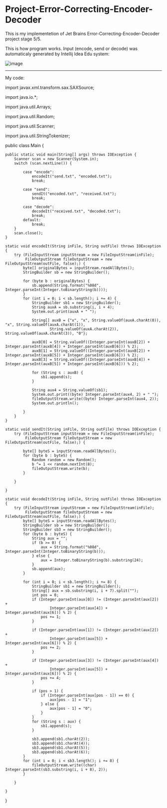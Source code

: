 # Project-Error-Correcting-Encoder-Decoder
This is my implementetion of Jet Brains Error-Correcting-Encoder-Decoder project stage 5/5.

This is how program works. Input (encode, send or decode) was automaticaly generated by Intellij Idea Edu system:

![image](https://user-images.githubusercontent.com/69851038/117063361-18562680-acfb-11eb-9969-3f69c9013c35.png)

----------------------------------------------
My code:

import javax.xml.transform.sax.SAXSource;

import java.io.*;

import java.util.Arrays;

import java.util.Random;

import java.util.Scanner;

import java.util.StringTokenizer;

public class Main {

    public static void main(String[] args) throws IOException {
        Scanner scan = new Scanner(System.in);
        switch (scan.nextLine()) {

            case "encode":
                encodeIt("send.txt", "encoded.txt");
                break;

            case "send":
                sendIt("encoded.txt", "received.txt");
                break;

            case "decode":
                decodeIt("received.txt", "decoded.txt");
                break;
            default:
                break;
        }
        scan.close();
    }

    static void encodeIt(String inFile, String outFile) throws IOException {
        try (FileInputStream inputStream = new FileInputStream(inFile);
             FileOutputStream fileOutputStream = new FileOutputStream(outFile, false);) {
            byte[] originalBytes = inputStream.readAllBytes();
            StringBuilder sb = new StringBuilder();

            for (byte b : originalBytes) {
                sb.append(String.format("%08d", Integer.parseInt(Integer.toBinaryString(b))));
            }
            for (int i = 0; i < sb.length(); i += 4) {
                StringBuilder sb1 = new StringBuilder();
                String auxA = sb.substring(i, i + 4);
                System.out.print(auxA + " ");

                String[] auxB = {"x", "x", String.valueOf(auxA.charAt(0)), "x", String.valueOf(auxA.charAt(1)),
                        String.valueOf(auxA.charAt(2)), String.valueOf(auxA.charAt(3)), "0"};

                auxB[0] = String.valueOf((Integer.parseInt(auxB[2]) + Integer.parseInt(auxB[4]) + Integer.parseInt(auxB[6])) % 2);
                auxB[1] = String.valueOf((Integer.parseInt(auxB[2]) + Integer.parseInt(auxB[5]) + Integer.parseInt(auxB[6])) % 2);
                auxB[3] = String.valueOf((Integer.parseInt(auxB[4]) + Integer.parseInt(auxB[5]) + Integer.parseInt(auxB[6])) % 2);

                for (String s : auxB) {
                    sb1.append(s);
                }

                String aux4 = String.valueOf(sb1);
                System.out.print((byte) Integer.parseInt(aux4, 2) + " ");
                fileOutputStream.write((byte) Integer.parseInt(aux4, 2));
                System.out.println();

            }
        }
    }

    static void sendIt(String inFile, String outFile) throws IOException {
        try (FileInputStream inputStream = new FileInputStream(inFile);
             FileOutputStream fileOutputStream = new FileOutputStream(outFile, false);) {

            byte[] byteS = inputStream.readAllBytes();
            for (byte b : byteS) {
                Random random = new Random();
                b ^= 1 << random.nextInt(8);
                fileOutputStream.write(b);
            }

        }

    }

    static void decodeIt(String inFile, String outFile) throws IOException {
        try (FileInputStream inputStream = new FileInputStream(inFile);
             FileOutputStream fileOutputStream = new FileOutputStream(outFile, false);) {
            byte[] byteS = inputStream.readAllBytes();
            StringBuilder sb = new StringBuilder();
            StringBuilder sb3 = new StringBuilder();
            for (byte b : byteS) {
                String aux = "";
                if (b >= 0) {
                    aux = String.format("%08d", Integer.parseInt(Integer.toBinaryString(b)));
                } else {
                    aux = Integer.toBinaryString(b).substring(24);
                }
                sb.append(aux);
            }

            for (int i = 0; i < sb.length(); i += 8) {
                StringBuilder sb1 = new StringBuilder();
                String[] aux = sb.substring(i, i + 7).split("");
                int pos = 0;
                if (Integer.parseInt(aux[0]) != (Integer.parseInt(aux[2]) +
                        Integer.parseInt(aux[4]) + Integer.parseInt(aux[6])) % 2) {
                    pos += 1;
                }

                if (Integer.parseInt(aux[1]) != (Integer.parseInt(aux[2]) +
                        Integer.parseInt(aux[5]) + Integer.parseInt(aux[6])) % 2) {
                    pos += 2;
                }

                if (Integer.parseInt(aux[3]) != (Integer.parseInt(aux[4]) +
                        Integer.parseInt(aux[5]) + Integer.parseInt(aux[6])) % 2) {
                    pos += 4;
                }

                if (pos > 1) {
                    if (Integer.parseInt(aux[pos - 1]) == 0) {
                        aux[pos - 1] = "1";
                    } else {
                        aux[pos - 1] = "0";
                    }
                }
                for (String s : aux) {
                    sb1.append(s);
                }

                sb3.append(sb1.charAt(2));
                sb3.append(sb1.charAt(4));
                sb3.append(sb1.charAt(5));
                sb3.append(sb1.charAt(6));
            }
            for (int i = 0; i < sb3.length(); i += 8) {
                fileOutputStream.write((char) Integer.parseInt(sb3.substring(i, i + 8), 2));
            }

        }

    }
}
